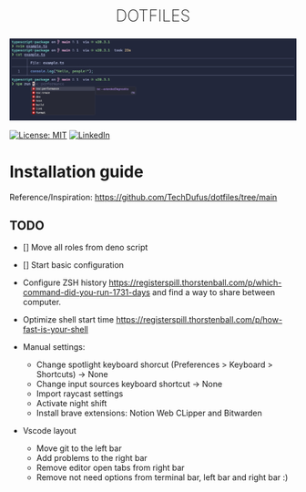 <h2 style="
    text-align: center;
    font-weight:200;
    font-size: 28px;
    text-transform: uppercase;
">Dotfiles</h2>
<p align="center">
    <img src="terminal.jpeg"/>
</p>

[![License: MIT](https://img.shields.io/badge/License-MIT-yellow.svg)](https://opensource.org/licenses/MIT)
[![LinkedIn](https://img.shields.io/badge/Follow-linkedin-0077b5.svg?style=flat-square)](https://www.linkedin.com/in/carles-serra-vendrell/)

# Installation guide

Reference/Inspiration: https://github.com/TechDufus/dotfiles/tree/main

## TODO

- [] Move all roles from deno script
- [] Start basic configuration

- Configure ZSH history https://registerspill.thorstenball.com/p/which-command-did-you-run-1731-days and find a way to share between computer.
- Optimize shell start time https://registerspill.thorstenball.com/p/how-fast-is-your-shell

- Manual settings:
  - Change spotlight keyboard shorcut (Preferences > Keyboard > Shortcuts) ->
    None
  - Change input sources keyboard shortcut -> None
  - Import raycast settings
  - Activate night shift
  - Install brave extensions: Notion Web CLipper and Bitwarden
- Vscode layout
  - Move git to the left bar
  - Add problems to the right bar
  - Remove editor open tabs from right bar
  - Remove not need options from terminal bar, left bar and right bar :)
